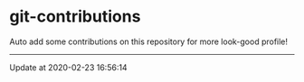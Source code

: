 # git-contributions

Auto add some contributions on this repository for more look-good profile!

---

Update at 2020-02-23 16:56:14
